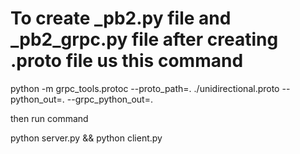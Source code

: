 # To create _pb2.py file and _pb2_grpc.py file after creating .proto file us this command

python -m grpc_tools.protoc --proto_path=. ./unidirectional.proto --python_out=. --grpc_python_out=.

then run command

python server.py && python client.py